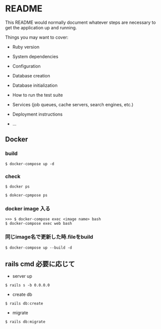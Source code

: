 # README

This README would normally document whatever steps are necessary to get the
application up and running.

Things you may want to cover:

* Ruby version

* System dependencies

* Configuration

* Database creation

* Database initialization

* How to run the test suite

* Services (job queues, cache servers, search engines, etc.)

* Deployment instructions

* ...

## Docker

### build
```
$ docker-compose up -d
```

### check
```
$ docker ps

$ dokcer-cpmpose ps
```

### docker image 入る
```
>>> $ docker-compose exec <image name> bash
$ docker-compose exec web bash
```

### 同じimage名で更新した時.fileをbuild
```
$ docker-compose up --build -d
```

## rails cmd 必要に応じて
- server up
```
$ rails s -b 0.0.0.0
```
- create db
```
$ rails db:create
```
- migrate
```
$ rails db:migrate
```
